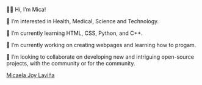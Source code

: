 👋🏻 Hi, I’m Mica!

👀 I’m interested in Health, Medical, Science and Technology. 

🌱 I’m currently learning HTML, CSS, Python, and C++.

🔭 I’m currently working on creating webpages and learning how to progam.

💞️ I’m looking to collaborate on developing new and intriguing open-source projects, with the community or for the community.


<!---
micazowski/micazowski is a ✨ special ✨ repository because its `README.md` (this file) appears on your GitHub profile.
You can click the Preview link to take a look at your changes.
--->

<div class="badge-base LI-profile-badge" data-locale="en_US" data-size="medium" data-theme="light" data-type="VERTICAL" data-vanity="micalav" data-version="v1"><a class="badge-base__link LI-simple-link" href="https://ph.linkedin.com/in/micalav?trk=profile-badge">Micaela Joy Laviña</a></div>
              
